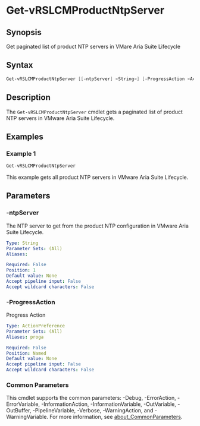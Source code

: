# Get-vRSLCMProductNtpServer

## Synopsis

Get paginated list of product NTP servers in VMare Aria Suite Lifecycle

## Syntax

```powershell
Get-vRSLCMProductNtpServer [[-ntpServer] <String>] [-ProgressAction <ActionPreference>] [<CommonParameters>]
```

## Description

The `Get-vRSLCMProductNtpServer` cmdlet gets a paginated list of product NTP servers in VMware Aria Suite Lifecycle.

## Examples

### Example 1

```powershell
Get-vRSLCMProductNtpServer
```

This example gets all product NTP servers in VMware Aria Suite Lifecycle.

## Parameters

### -ntpServer

The NTP server to get from the product NTP configuration in VMware Aria Suite Lifecycle.

```yaml
Type: String
Parameter Sets: (All)
Aliases:

Required: False
Position: 1
Default value: None
Accept pipeline input: False
Accept wildcard characters: False
```

### -ProgressAction

Progress Action

```yaml
Type: ActionPreference
Parameter Sets: (All)
Aliases: proga

Required: False
Position: Named
Default value: None
Accept pipeline input: False
Accept wildcard characters: False
```

### Common Parameters

This cmdlet supports the common parameters: -Debug, -ErrorAction, -ErrorVariable, -InformationAction, -InformationVariable, -OutVariable, -OutBuffer, -PipelineVariable, -Verbose, -WarningAction, and -WarningVariable. For more information, see [about_CommonParameters](http://go.microsoft.com/fwlink/?LinkID=113216).

